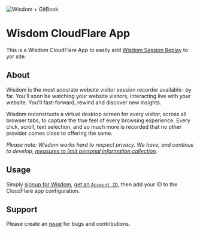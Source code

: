![Wisdom + GitBook](https://misc.getwisdom.io/Wisdom+%2B+GitBook3.jpg)



# Wisdom CloudFlare App

This is a Wisdom CloudFlare App to easily add [Wisdom Session Replay](https://getwisdom.io) to yor site.



## About

Wisdom is the most accurate website visitor session recorder available- by far. You'll soon be watching your website visitors, interacting live with your website. You'll fast-forward, rewind and discover new insights.

Wisdom reconstructs a virtual desktop screen for every visitor, across all browser tabs, to capture the true feel of every browsing experience. Every click, scroll, text selection, and so much more is recorded that no other provider comes close to offering the same.

*Please note: Wisdom works hard to respect privacy. We have, and continue to develop, [measures to limit personal information collection](https://getwisdom.io/opt-out).*


## Usage


Simply [signup for Wisdom](https://App.GetWisdom.io/auth/signup?ref=CloudFlare), [get an `Account ID`](https://Help.GetWisdom.io), then add your ID to the CloudFlare app configuration.



## Support
Please create an [issue](https://github.com/Wisdom/GitBook-Plugin-Wisdom/issues) for bugs and contributions.
